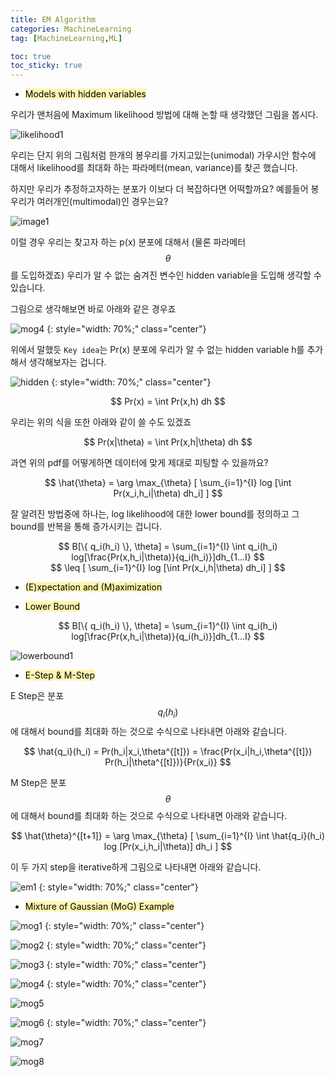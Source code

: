 ```yaml
---
title: EM Algorithm
categories: MachineLearning
tag: [MachineLearning,ML]

toc: true
toc_sticky: true
---
```


- <mark style='background-color: #fff5b1'> Models with hidden variables </mark>

우리가 맨처음에 Maximum likelihood 방법에 대해 논할 때 생각했던 그림을 봅시다.

![likelihood1](https://user-images.githubusercontent.com/48202736/106548623-ad0d8480-6552-11eb-8f3f-fc87abfea625.png)

우리는 단지 위의 그림처럼 한개의 봉우리를 가지고있는(unimodal) 가우시안 함수에 대해서 likelihood를 최대화 하는 파라메터(mean, variance)를 찾곤 했습니다.

하지만 우리가 추정하고자하는 분포가 이보다 더 복잡하다면 어떡할까요? 예를들어 봉우리가 여러개인(multimodal)인 경우는요? 

![image1](https://user-images.githubusercontent.com/48202736/106545430-b85db180-654c-11eb-809d-e2a9727670df.png)

이럴 경우 우리는 찾고자 하는 p(x) 분포에 대해서 (물론 파라메터 $$\theta$$를 도입하겠죠) 우리가 알 수 없는 숨겨진 변수인 hidden variable을 도입해 생각할 수 있습니다. 


그림으로 생각해보면 바로 아래와 같은 경우죠

![mog4](https://user-images.githubusercontent.com/48202736/106545469-c6133700-654c-11eb-9bde-f4787a1012ac.png)
{: style="width: 70%;" class="center"}

위에서 말했듯 ```Key idea```는 Pr(x) 분포에 우리가 알 수 없는 hidden variable h를 추가해서 생각해보자는 겁니다.

![hidden](https://user-images.githubusercontent.com/48202736/106546381-6b7ada80-654e-11eb-8dbb-dc703b8c3a5b.png)
{: style="width: 70%;" class="center"}

<center>$$ Pr(x) = \int Pr(x,h) dh $$</center>

우리는 위의 식을 또한 아래와 같이 쓸 수도 있겠죠

<center>$$ Pr(x|\theta) = \int Pr(x,h|\theta) dh $$</center>

과연 위의 pdf를 어떻게하면 데이터에 맞게 제대로 피팅할 수 있을까요? 

<center>$$ \hat{\theta} = \arg \max_{\theta} [ \sum_{i=1}^{I} log [\int Pr(x_i,h_i|\theta) dh_i] ]  $$</center>

잘 알려진 방법중에 하나는, log likelihood에 대한 lower bound를 정의하고 그 bound를 반복을 통해 증가시키는 겁니다.

<center>$$ B[\{ q_i(h_i) \}, \theta] = \sum_{i=1}^{I} \int q_i(h_i) log[\frac{Pr(x,h_i|\theta)}{q_i(h_i)}]dh_{1...I} $$</center>
<center>$$ \leq [ \sum_{i=1}^{I} log [\int Pr(x_i,h|\theta) dh_i] ]  $$</center>

- <mark style='background-color: #fff5b1'> (E)xpectation and (M)aximization </mark>

- <mark style='background-color: #fff5b1'> Lower Bound </mark>

<center>$$ B[\{ q_i(h_i) \}, \theta] = \sum_{i=1}^{I} \int q_i(h_i) log[\frac{Pr(x,h_i|\theta)}{q_i(h_i)}]dh_{1...I} $$</center>

![lowerbound1](https://user-images.githubusercontent.com/48202736/106545443-bc89cf00-654c-11eb-9be5-301120d70938.png)

- <mark style='background-color: #fff5b1'> E-Step & M-Step </mark>

E Step은 분포 $$q_i(h_i)$$에 대해서 bound를 최대화 하는 것으로 수식으로 나타내면 아래와 같습니다.

<center>$$ \hat{q_i}(h_i) = Pr(h_i|x_i,\theta^{[t]}) = \frac{Pr(x_i|h_i,\theta^{[t]}) Pr(h_i|\theta^{[t]})}{Pr(x_i)} $$</center>

M Step은 분포 $$\theta$$에 대해서 bound를 최대화 하는 것으로 수식으로 나타내면 아래와 같습니다.

<center>$$ \hat{\theta}^{[t+1]} = \arg \max_{\theta} [ \sum_{i=1}^{I} \int \hat{q_i}(h_i) log [Pr(x_i,h_i|\theta)] dh_i ] $$</center>

이 두 가지 step을 iterative하게 그림으로 나타내면 아래와 같습니다.

![em1](https://user-images.githubusercontent.com/48202736/106545453-c01d5600-654c-11eb-9912-9b3dac3d146a.png)
{: style="width: 70%;" class="center"}



- <mark style='background-color: #fff5b1'> Mixture of Gaussian (MoG) Example </mark>

![mog1](https://user-images.githubusercontent.com/48202736/106545456-c1e71980-654c-11eb-9d08-494728c0b5cd.png)
{: style="width: 70%;" class="center"}

![mog2](https://user-images.githubusercontent.com/48202736/106545460-c3184680-654c-11eb-8807-e7d84e8c5076.png)
{: style="width: 70%;" class="center"}

![mog3](https://user-images.githubusercontent.com/48202736/106545466-c4e20a00-654c-11eb-8a0a-acd04d74c6a2.png)
{: style="width: 70%;" class="center"}

![mog4](https://user-images.githubusercontent.com/48202736/106545469-c6133700-654c-11eb-9bde-f4787a1012ac.png)
{: style="width: 70%;" class="center"}

![mog5](https://user-images.githubusercontent.com/48202736/106545473-c7dcfa80-654c-11eb-94dc-f753d31173d1.png)

![mog6](https://user-images.githubusercontent.com/48202736/106545477-c90e2780-654c-11eb-8d12-e4efb84b63ba.png)
{: style="width: 70%;" class="center"}

![mog7](https://user-images.githubusercontent.com/48202736/106545479-cad7eb00-654c-11eb-90a8-b148882e7f9b.png)

![mog8](https://user-images.githubusercontent.com/48202736/106545486-cc091800-654c-11eb-8d07-5a7b85e8286b.png)
